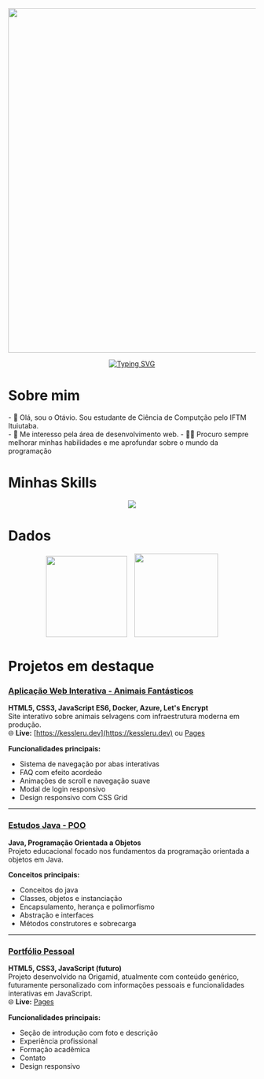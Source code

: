<div align="center">
  <img src="https://user-images.githubusercontent.com/74038190/225813708-98b745f2-7d22-48cf-9150-083f1b00d6c9.gif" width="700">
</div>

<p align="center">
    <a href="https://git.io/typing-svg"><img src="https://readme-typing-svg.demolab.com?font=Fira+Code&size=30&duration=3000&width=435&lines=Ot%C3%A1vio+Kessler+Ustra;IFTM%E2%80%8E+%E2%80%8E+%E2%80%8E%E2%80%8E+%E2%80%8E-+%E2%80%8E+%E2%80%8E++Ituiutaba" alt="Typing SVG" /></a>
</p>

# Sobre mim

<p>
- 👋 Olá, sou o Otávio. Sou estudante de Ciência de Computção pelo IFTM Ituiutaba.<br>
- 👀 Me interesso pela área de desenvolvimento web.
- 🧑‍💻 Procuro sempre melhorar minhas habilidades e me aprofundar sobre o mundo da programação
</p>

# Minhas Skills

<p align="center">
  <a href="https://skillicons.dev">
    <img src="https://skillicons.dev/icons?i=java,cpp,html,css,javascript" />
  </a>
</p>

# Dados

<p align="center">
  <img src="https://github-readme-stats.vercel.app/api?username=kessleru&show_icons=true&theme=algolia" height="165"/>
  &nbsp;&nbsp;
  <img src="https://github-readme-stats.vercel.app/api/top-langs/?username=kessleru&layout=compact&theme=algolia&hide=Jupyter%20Notebook" height="170" />
</p>

# Projetos em destaque

### [Aplicação Web Interativa - Animais Fantásticos](https://github.com/kessleru/Animais-Web)  
**HTML5, CSS3, JavaScript ES6, Docker, Azure, Let's Encrypt**  
Site interativo sobre animais selvagens com infraestrutura moderna em produção.  
🌐 **Live:** [https://kessleru.dev](https://kessleru.dev) ou [Pages](https://kessleru.github.io/Animais-Web/)

**Funcionalidades principais:**  
- Sistema de navegação por abas interativas
- FAQ com efeito acordeão  
- Animações de scroll e navegação suave
- Modal de login responsivo
- Design responsivo com CSS Grid

---

### [Estudos Java - POO](https://github.com/kessleru/Java-POO)  
**Java, Programação Orientada a Objetos**  
Projeto educacional focado nos fundamentos da programação orientada a objetos em Java.  

**Conceitos principais:**
- Conceitos do java
- Classes, objetos e instanciação
- Encapsulamento, herança e polimorfismo
- Abstração e interfaces
- Métodos construtores e sobrecarga

---

### [Portfólio Pessoal](https://github.com/kessleru/Portifolio)  
**HTML5, CSS3, JavaScript (futuro)**  
Projeto desenvolvido na Origamid, atualmente com conteúdo genérico, futuramente personalizado com informações pessoais e funcionalidades interativas em JavaScript.  
🌐 **Live:** [Pages](https://kessleru.github.io/Portifolio/)

**Funcionalidades principais:**  
- Seção de introdução com foto e descrição  
- Experiência profissional  
- Formação acadêmica  
- Contato  
- Design responsivo
